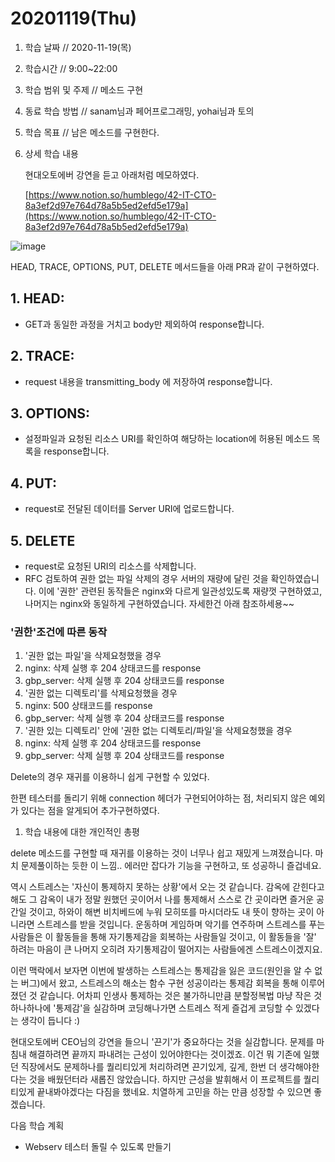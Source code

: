 # 20201119\(Thu\)

1. 학습 날짜 // 2020-11-19\(목\)
2. 학습시간 // 9:00~22:00
3. 학습 범위 및 주제 // 메소드 구현
4. 동료 학습 방법 // sanam님과 페어프로그래밍, yohai님과 토의
5. 학습 목표 // 남은 메소드를 구현한다.
6. 상세 학습 내용

   현대오토에버 강연을 듣고 아래처럼 메모하였다.

   [https://www.notion.so/humblego/42-IT-CTO-8a3ef2d97e764d78a5b5ed2efd5e179a](https://www.notion.so/humblego/42-IT-CTO-8a3ef2d97e764d78a5b5ed2efd5e179a)

![image](https://user-images.githubusercontent.com/54612343/99904803-b38cae00-2d10-11eb-9cb3-cd1a90b6c2a2.png)

HEAD, TRACE, OPTIONS, PUT, DELETE 메서드들을 아래 PR과 같이 구현하였다.

## 1. HEAD:

* GET과 동일한 과정을 거치고 body만 제외하여 response합니다.

## 2. TRACE:

* request 내용을 transmitting\_body 에 저장하여 response합니다.

## 3. OPTIONS:

* 설정파일과 요청된 리소스 URI를 확인하여 해당하는 location에 허용된 메소드 목록을 response합니다.

## 4. PUT:

* request로 전달된 데이터를 Server URI에 업로드합니다.

## 5. DELETE

* request로 요청된 URI의 리소스를 삭제합니다.
* RFC 검토하여 권한 없는 파일 삭제의 경우 서버의 재량에 달린 것을 확인하였습니다. 이에 '권한' 관련된 동작들은 nginx와 다르게 일관성있도록 재량껏 구현하였고, 나머지는 nginx와 동일하게 구현하였습니다. 자세한건 아래 참조하세용~~

### '권한'조건에 따른 동작

1. '권한 없는 파일'을 삭제요청했을 경우
2. nginx: 삭제 실행 후 204 상태코드를 response
3. gbp\_server: 삭제 실행 후 204 상태코드를 response
4. '권한 없는 디렉토리'를 삭제요청했을 경우
5. nginx: 500 상태코드를 response
6. gbp\_server: 삭제 실행 후 204 상태코드를 response
7. '권한 있는 디렉토리' 안에 '권한 없는 디렉토리/파일'을 삭제요청했을 경우
8. nginx: 삭제 실행 후 204 상태코드를 response
9. gbp\_server: 삭제 실행 후 204 상태코드를 response

Delete의 경우 재귀를 이용하니 쉽게 구현할 수 있었다.

한편 테스터를 돌리기 위해 connection 헤더가 구현되어야하는 점, 처리되지 않은 예외가 있다는 점을 알게되어 추가구현하였다.

1. 학습 내용에 대한 개인적인 총평

delete 메소드를 구현할 때 재귀를 이용하는 것이 너무나 쉽고 재밌게 느껴졌습니다. 마치 문제풀이하는 듯한 이 느낌.. 에러만 잡다가 기능을 구현하고, 또 성공하니 즐겁네요.

역시 스트레스는 '자신이 통제하지 못하는 상황'에서 오는 것 같습니다. 감옥에 갇힌다고 해도 그 감옥이 내가 정말 원했던 곳이어서 나를 통제해서 스스로 간 곳이라면 즐거운 공간일 것이고, 하와이 해변 비치베드에 누워 모히또를 마시더라도 내 뜻이 향하는 곳이 아니라면 스트레스를 받을 것입니다. 운동하며 게임하며 악기를 연주하며 스트레스를 푸는 사람들은 이 활동들을 통해 자기통제감을 회복하는 사람들일 것이고, 이 활동들을 '잘' 하려는 마음이 큰 나머지 오히려 자기통제감이 떨어지는 사람들에겐 스트레스이겠지요.

이런 맥락에서 보자면 이번에 발생하는 스트레스는 통제감을 잃은 코드\(원인을 알 수 없는 버그\)에서 왔고, 스트레스의 해소는 함수 구현 성공이라는 통제감 회복을 통해 이루어졌던 것 같습니다. 어차피 인생사 통제하는 것은 불가하니만큼 분할정복법 마냥 작은 것 하나하나에 '통제감'을 실감하며 코딩해나가면 스트레스 적게 즐겁게 코딩할 수 있겠다는 생각이 듭니다 :\)

현대오토에버 CEO님의 강연을 들으니 '끈기'가 중요하다는 것을 실감합니다. 문제를 마침내 해결하려면 끝까지 파내려는 근성이 있어야한다는 것이겠죠. 이건 뭐 기존에 일했던 직장에서도 문제하나를 퀄리티있게 처리하려면 끈기있게, 깊게, 한번 더 생각해야한다는 것을 배웠던터라 새롭진 않았습니다. 하지만 근성을 발휘해서 이 프로젝트를 퀄리티있게 끝내봐야겠다는 다짐을 했네요. 치열하게 고민을 하는 만큼 성장할 수 있으면 좋겠습니다.

다음 학습 계획

* Webserv 테스터 돌릴 수 있도록 만들기


